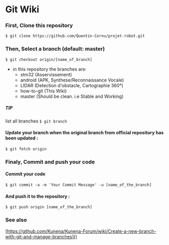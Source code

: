 # Git Wiki

### First, Clone this repository

```
$ git clone https://github.com/Quentin-Cornu/projet-robot.git
```

### Then, Select a branch (default: master)

```
$ git checkout origin/[name_of_branch]
```

* in this repository the branches are:
  * stm32 (Asservissement)
  * android (APK, Synthese/Reconnaissance Vocale)
  * LIDAR (Detection d'obstacle, Cartographie 360°)
  * how-to-git (This Wiki)
  * master (Should be clean. i.e Stable and Working)

##### TIP

list all branches ` $ git branch `

#### Update your branch when the original branch from official repository has been updated :

```
$ git fetch origin
```

### Finaly, Commit and push your code

#### Commit your code

``` shell
$ git commit -a -m 'Your Commit Message' -u [name_of_the_branch]
```

#### And push it to the repository :

```
$ git push origin [name_of_the_branch]
```

### See also
[https://github.com/Kunena/Kunena-Forum/wiki/Create-a-new-branch-with-git-and-manage-branches]()
